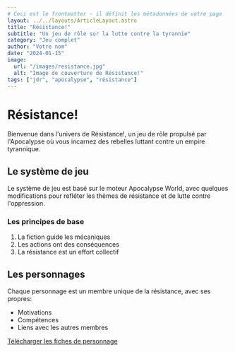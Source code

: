 ```yaml
---
# Ceci est le frontmatter - il définit les métadonnées de votre page
layout: ../../layouts/ArticleLayout.astro
title: "Résistance!"
subtitle: "Un jeu de rôle sur la lutte contre la tyrannie"
category: "Jeu complet"
author: "Votre nom"
date: "2024-01-15"
image:
  url: "/images/resistance.jpg"
  alt: "Image de couverture de Résistance!"
tags: ["jdr", "apocalypse", "résistance"]
---
```


# Résistance!

Bienvenue dans l'univers de Résistance!, un jeu de rôle propulsé par l'Apocalypse où vous incarnez des rebelles luttant contre un empire tyrannique.

## Le système de jeu

Le système de jeu est basé sur le moteur Apocalypse World, avec quelques modifications pour refléter les thèmes de résistance et de lutte contre l'oppression.

### Les principes de base

1. La fiction guide les mécaniques
2. Les actions ont des conséquences
3. La résistance est un effort collectif

## Les personnages

Chaque personnage est un membre unique de la résistance, avec ses propres:

- Motivations
- Compétences
- Liens avec les autres membres

[Télécharger les fiches de personnage](/downloads/fiches.pdf)
